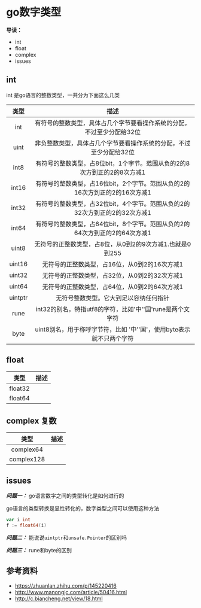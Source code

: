 # go数字类型
**导读：**
- int
- float
- complex
- issues

## int

int 是go语言的整数类型，一共分为下面这么几类

|类型|描述|
|:---:|:---:|
|int|有符号的整数类型，具体占几个字节要看操作系统的分配，不过至少分配给32位|
|uint|非负整数类型，具体占几个字节要看操作系统的分配，不过至少分配给32位|
|int8|有符号的整数类型，占8位bit，1个字节。范围从负的2的8次方到正的2的8次方减1|
|int16|有符号的整数类型，占16位bit，2个字节。范围从负的2的16次方到正的2的16次方减1|
|int32|有符号的整数类型，占32位bit，4个字节。范围从负的2的32次方到正的2的32次方减1|
|int64|有符号的整数类型，占64位bit，8个字节。范围从负的2的64次方到正的2的64次方减1|
|uint8|无符号的正整数类型，占8位，从0到2的9次方减1.也就是0到255|
|uint16|无符号的正整数类型，占16位，从0到2的16次方减1|
|uint32|无符号的正整数类型，占32位，从0到2的32次方减1|
|uint64|无符号的正整数类型，占64位，从0到2的64次方减1|
|uintptr|无符号整数类型。它大到足以容纳任何指针|
|rune|int32的别名，特指utf8的字符，比如'中''国'rune是两个文字符|
|byte|uint8别名，用于称呼字节符，比如 '中''国'，使用byte表示就不只两个字符|
## float
|类型|描述|
|:---:|:---:|
|float32||
|float64||

## complex 复数
|类型|描述|
|:---:|:---:|
|complex64||
|complex128||
## issues
***问题一：*** go语言数字之间的类型转化是如何进行的

go语言的类型转换是显性转化的，数字类型之间可以使用这种方法
```go
var i int
f := float64(i)
```
***问题二：*** 能说说`uintptr`和`unsafe.Pointer`的区别吗

***问题三：*** rune和byte的区别
## 参考资料
- https://zhuanlan.zhihu.com/p/145220416
- http://www.manongjc.com/article/50416.html
- http://c.biancheng.net/view/18.html